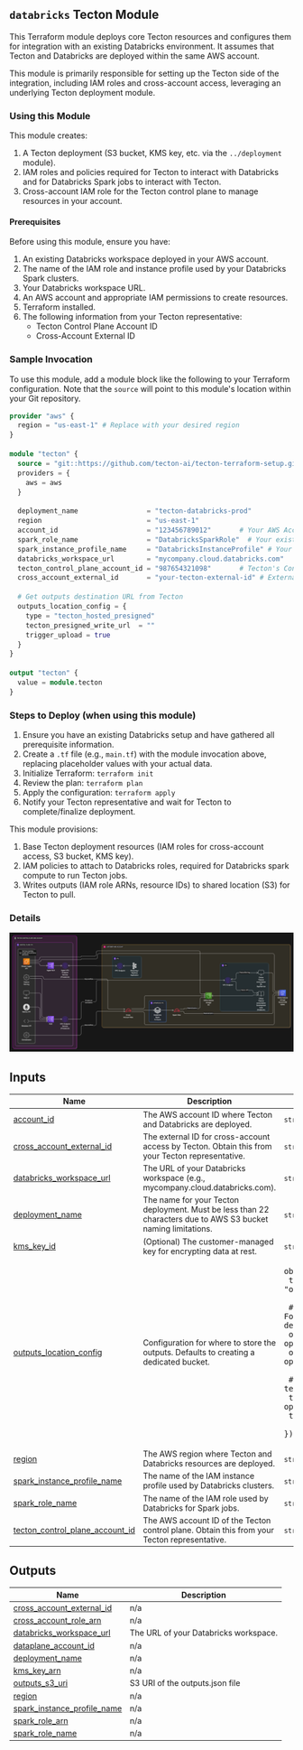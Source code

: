 ## `databricks` Tecton Module

This Terraform module deploys core Tecton resources and configures them for integration with an existing Databricks environment. It assumes that Tecton and Databricks are deployed within the same AWS account.

This module is primarily responsible for setting up the Tecton side of the integration, including IAM roles and cross-account access, leveraging an underlying Tecton deployment module.

### Using this Module

This module creates:
1.  A Tecton deployment (S3 bucket, KMS key, etc. via the `../deployment` module).
2.  IAM roles and policies required for Tecton to interact with Databricks and for Databricks Spark jobs to interact with Tecton.
3.  Cross-account IAM role for the Tecton control plane to manage resources in your account.

#### Prerequisites

Before using this module, ensure you have:
1.  An existing Databricks workspace deployed in your AWS account.
2.  The name of the IAM role and instance profile used by your Databricks Spark clusters.
3.  Your Databricks workspace URL.
4.  An AWS account and appropriate IAM permissions to create resources.
5.  Terraform installed.
6.  The following information from your Tecton representative:
    *   Tecton Control Plane Account ID
    *   Cross-Account External ID

### Sample Invocation

To use this module, add a module block like the following to your Terraform configuration. Note that the `source` will point to this module's location within your Git repository.

```terraform
provider "aws" {
  region = "us-east-1" # Replace with your desired region
}

module "tecton" {
  source = "git::https://github.com/tecton-ai/tecton-terraform-setup.git//modules/databricks?ref=<version>"
  providers = {
    aws = aws
  }

  deployment_name                 = "tecton-databricks-prod"
  region                          = "us-east-1"
  account_id                      = "123456789012"       # Your AWS Account ID
  spark_role_name                 = "DatabricksSparkRole"  # Your existing Databricks Spark IAM Role name
  spark_instance_profile_name     = "DatabricksInstanceProfile" # Your existing Databricks Instance Profile name
  databricks_workspace_url        = "mycompany.cloud.databricks.com"
  tecton_control_plane_account_id = "987654321098"       # Tecton's Control Plane Account ID
  cross_account_external_id       = "your-tecton-external-id" # External ID from Tecton

  # Get outputs destination URL from Tecton
  outputs_location_config = {
    type = "tecton_hosted_presigned"
    tecton_presigned_write_url  = ""
    trigger_upload = true
  }
}

output "tecton" {
  value = module.tecton
}
```

### Steps to Deploy (when using this module)

1.  Ensure you have an existing Databricks setup and have gathered all prerequisite information.
2.  Create a `.tf` file (e.g., `main.tf`) with the module invocation above, replacing placeholder values with your actual data.
3.  Initialize Terraform: `terraform init`
4.  Review the plan: `terraform plan`
5.  Apply the configuration: `terraform apply`
6.  Notify your Tecton representative and wait for Tecton to complete/finalize deployment.


This module provisions:
1.  Base Tecton deployment resources (IAM roles for cross-account access, S3 bucket, KMS key).
2.  IAM policies to attach to Databricks roles, required for Databricks spark compute to run Tecton jobs.
3.  Writes outputs (IAM role ARNs, resource IDs) to shared location (S3) for Tecton to pull.

### Details
![databricks.svg](./databricks.svg)
<!-- BEGIN_TF_DOCS -->


## Inputs

| Name | Description | Type | Default | Required |
|------|-------------|------|---------|:--------:|
| <a name="input_account_id"></a> [account\_id](#input\_account\_id) | The AWS account ID where Tecton and Databricks are deployed. | `string` | n/a | yes |
| <a name="input_cross_account_external_id"></a> [cross\_account\_external\_id](#input\_cross\_account\_external\_id) | The external ID for cross-account access by Tecton. Obtain this from your Tecton representative. | `string` | n/a | yes |
| <a name="input_databricks_workspace_url"></a> [databricks\_workspace\_url](#input\_databricks\_workspace\_url) | The URL of your Databricks workspace (e.g., mycompany.cloud.databricks.com). | `string` | n/a | yes |
| <a name="input_deployment_name"></a> [deployment\_name](#input\_deployment\_name) | The name for your Tecton deployment. Must be less than 22 characters due to AWS S3 bucket naming limitations. | `string` | n/a | yes |
| <a name="input_kms_key_id"></a> [kms\_key\_id](#input\_kms\_key\_id) | (Optional) The customer-managed key for encrypting data at rest. | `string` | `null` | no |
| <a name="input_outputs_location_config"></a> [outputs\_location\_config](#input\_outputs\_location\_config) | Configuration for where to store the outputs. Defaults to creating a dedicated bucket. | <pre>object({<br/>    type = string # "new_bucket", "offline_store_bucket_path", or "tecton_hosted_presigned"<br/>    <br/>    # For offline_store_bucket_path (bucket name is automatically set to the deployment's offline store bucket)<br/>    offline_store_bucket_name    = optional(string)<br/>    offline_store_bucket_path_prefix = optional(string, "internal/tecton-outputs/")<br/>    <br/>    # For tecton_hosted_presigned<br/>    tecton_presigned_write_url = optional(string)<br/>    trigger_upload             = optional(bool, false)<br/>  })</pre> | <pre>{<br/>  "type": "tecton_hosted_presigned"<br/>}</pre> | no |
| <a name="input_region"></a> [region](#input\_region) | The AWS region where Tecton and Databricks resources are deployed. | `string` | n/a | yes |
| <a name="input_spark_instance_profile_name"></a> [spark\_instance\_profile\_name](#input\_spark\_instance\_profile\_name) | The name of the IAM instance profile used by Databricks clusters. | `string` | n/a | yes |
| <a name="input_spark_role_name"></a> [spark\_role\_name](#input\_spark\_role\_name) | The name of the IAM role used by Databricks for Spark jobs. | `string` | n/a | yes |
| <a name="input_tecton_control_plane_account_id"></a> [tecton\_control\_plane\_account\_id](#input\_tecton\_control\_plane\_account\_id) | The AWS account ID of the Tecton control plane. Obtain this from your Tecton representative. | `string` | n/a | yes |  
## Outputs

| Name | Description |
|------|-------------|
| <a name="output_cross_account_external_id"></a> [cross\_account\_external\_id](#output\_cross\_account\_external\_id) | n/a |
| <a name="output_cross_account_role_arn"></a> [cross\_account\_role\_arn](#output\_cross\_account\_role\_arn) | n/a |
| <a name="output_databricks_workspace_url"></a> [databricks\_workspace\_url](#output\_databricks\_workspace\_url) | The URL of your Databricks workspace. |
| <a name="output_dataplane_account_id"></a> [dataplane\_account\_id](#output\_dataplane\_account\_id) | n/a |
| <a name="output_deployment_name"></a> [deployment\_name](#output\_deployment\_name) | n/a |
| <a name="output_kms_key_arn"></a> [kms\_key\_arn](#output\_kms\_key\_arn) | n/a |
| <a name="output_outputs_s3_uri"></a> [outputs\_s3\_uri](#output\_outputs\_s3\_uri) | S3 URI of the outputs.json file |
| <a name="output_region"></a> [region](#output\_region) | n/a |
| <a name="output_spark_instance_profile_name"></a> [spark\_instance\_profile\_name](#output\_spark\_instance\_profile\_name) | n/a |
| <a name="output_spark_role_arn"></a> [spark\_role\_arn](#output\_spark\_role\_arn) | n/a |
| <a name="output_spark_role_name"></a> [spark\_role\_name](#output\_spark\_role\_name) | n/a |
<!-- END_TF_DOCS -->
